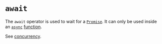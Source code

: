 # `await`

The `await` operator is used to wait for a [`Promise`][global-objects-promise]. It can only be used inside an [`async`][keyword-async] [function][concept-functions].

See [concurrency][concept-concurrency].

[concept-concurrency]: ../info/concurrency.md
[concept-functions]: https://github.com/exercism/v3/blob/main/reference/concepts/functions.md
[global-objects-promise]: ../objects/promise.md
[keyword-async]: ./async.md

